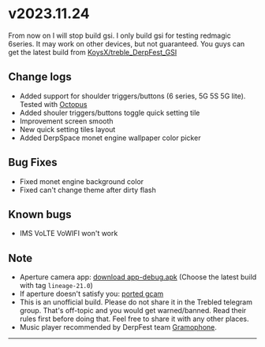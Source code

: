# v2023.11.24

From now on I will stop build gsi. I only build gsi for testing redmagic 6series.
It may work on other devices, but not guaranteed.
You guys can get the latest build from [KoysX/treble_DerpFest_GSI](https://github.com/KoysX/treble_DerpFest_GSI/)

## Change logs

- Added support for shoulder triggers/buttons (6 series, 5G 5S 5G lite).
Tested with [Octopus](https://play.google.com/store/apps/details?id=com.chaozhuo.gameassistant)
- Added shouler triggers/buttons toggle quick setting tile
- Improvement screen smooth
- New quick setting tiles layout
- Added DerpSpace monet engine wallpaper color picker

## Bug Fixes

- Fixed monet engine background color
- Fixed can't change theme after dirty flash

## Known bugs

- IMS VoLTE VoWIFI won't work

## Note

- Aperture camera app: [download app-debug.apk](https://github.com/LineageOS/android_packages_apps_Aperture/actions/workflows/build.yml)
(Choose the latest build with tag `lineage-21.0`)
- If aperture doesn't satisfy you: [ported gcam](https://www.celsoazevedo.com/files/android/google-camera/dev-shamim/)
- This is an unofficial build. Please do not share it in the Trebled telegram group.
That's off-topic and you would get warned/banned.
Read their rules first before doing that. Feel free to share it with any other places.
- Music player recommended by DerpFest team [Gramophone](https://github.com/AkaneTan/Gramophone).

---
